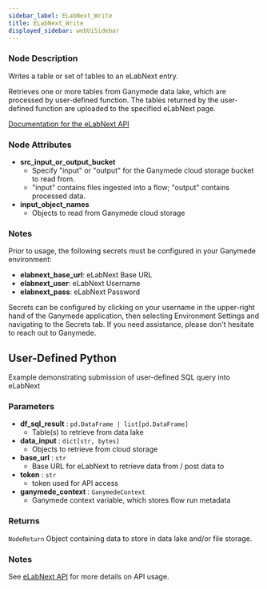 ```yaml
---
sidebar_label: ELabNext_Write
title: ELabNext_Write
displayed_sidebar: webUiSidebar
---
```


### Node Description

Writes a table or set of tables to an eLabNext entry.

Retrieves one or more tables from Ganymede data lake, which are processed by user-defined
function.  The tables returned by the user-defined function are uploaded to
the specified eLabNext page.

[Documentation for the eLabNext API](https://www.elabjournal.com/docs/api/index#!/Experiment_Sections/ExperimentSection_CreateSection)

### Node Attributes

- **src_input_or_output_bucket**
  - Specify "input" or "output" for the Ganymede cloud storage bucket to read from.
  - "input" contains files ingested into a flow; "output" contains processed data.
- **input_object_names**
  - Objects to read from Ganymede cloud storage

### Notes

Prior to usage, the following secrets must be configured in your Ganymede environment:
- **elabnext_base_url**: eLabNext Base URL
- **elabnext_user**: eLabNext Username
- **elabnext_pass**: eLabNext Password

Secrets can be configured by clicking on your username in the upper-right hand of the Ganymede
application, then selecting Environment Settings and navigating to the Secrets tab.  If you need
assistance, please don't hesitate to reach out to Ganymede.

## User-Defined Python

Example demonstrating submission of user-defined SQL query into eLabNext

### Parameters

- **df_sql_result** : `pd.DataFrame | list[pd.DataFrame]`
    - Table(s) to retrieve from data lake
- **data_input** : `dict[str, bytes]`
    - Objects to retrieve from cloud storage
- **base_url** : `str`
    - Base URL for eLabNext to retrieve data from / post data to
- **token** : `str`
    - token used for API access
- **ganymede_context** : `GanymedeContext`
    - Ganymede context variable, which stores flow run metadata

### Returns

`NodeReturn`
  Object containing data to store in data lake and/or file storage.

### Notes

See [eLabNext API](https://www.elabjournal.com/docs/api/index) for more details on API usage.